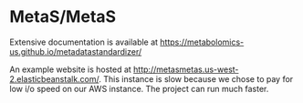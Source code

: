 # MetaS/MetaS

Extensive documentation is available at https://metabolomics-us.github.io/metadatastandardizer/

An example website is hosted at http://metasmetas.us-west-2.elasticbeanstalk.com/. This instance is slow because we chose to pay for low i/o speed on our AWS instance. The project can run much faster.
